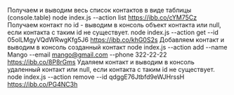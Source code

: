 Получаем и выводим весь список контактов в виде таблицы (console.table)
node index.js --action list https://ibb.co/cYM75Cz
Получаем контакт по id - выводим в консоль объект контакта или null, если контакта с таким id не существует.
node index.js --action get --id 05olLMgyVQdWRwgKfg5J6 https://ibb.co/khG0S2s
Добавляем контакт и выводим в консоль созданный контакт
node index.js --action add --name Mango --email mango@gmail.com --phone 322-22-22 https://ibb.co/8P8rGms
Удаляем контакт и выводим в консоль удаленный контакт или null, если контакта с таким id не существует.
node index.js --action remove --id qdggE76Jtbfd9eWJHrssH https://ibb.co/PG4NC3h